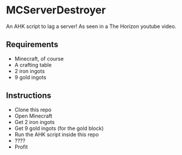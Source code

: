 # MCServerDestroyer
An AHK script to lag a server! As seen in a The Horizon youtube video.

## Requirements
- Minecraft, of course
- A crafting table
- 2 iron ingots
- 9 gold ingots

## Instructions
- Clone this repo
- Open Minecraft
- Get 2 iron ingots
- Get 9 gold ingots (for the gold block)
- Run the AHK script inside this repo
- ????
- Profit
